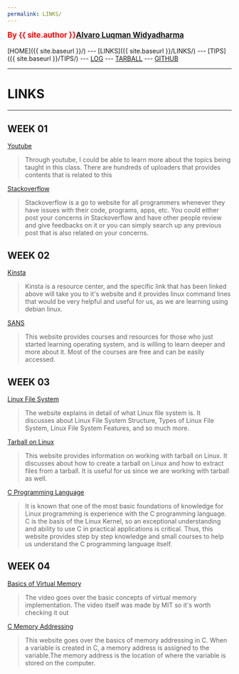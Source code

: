 ```yaml
---
permalink: LINKS/
---
```

<span style="color:red; font-weight:bold; font-size:larger;">By {{ site.author }}[Alvaro Luqman Widyadharma](https://github.com/AlvaroLuqmanW)</span>
<br><br>
[HOME]({{ site.baseurl }}/) ---
[LINKS]({{ site.baseurl }}/LINKS/) ---
[TIPS]({{ site.baseurl }}/TIPS/) ---
[LOG](https://alvaroluqmanw.github.io/os222/TXT/mylog.txt) ---
[TARBALL](SandBox/cbkadal.tar.xz) ---
[GITHUB](https://github.com/AlvaroLuqmanW/os222/)
<br>
<hr>

# LINKS
---
 
## WEEK 01
[Youtube](https://www.youtube.com)
> Through youtube, I could be able to learn more about the topics being taught in this class. There are hundreds of uploaders that provides contents that is related to this

[Stackoverflow](https://stackoverflow.com)
> Stackoverflow is a go to website for all programmers whenever they have issues with their code, programs, apps, etc. You could either post your concerns in Stackoverflow and have other people review and give feedbacks on it or you can simply search up any previous post that is also related on your concerns.

## WEEK 02
[Kinsta](https://kinsta.com/blog/linux-commands/#:~:text=A%20Linux%20command%20is%20a,abstraction%20of%20command-line%20programs.)
> Kinsta is a resource center, and the specific link that has been linked above will take you to it's website and it provides linux command lines that would be very helpful and useful for us, as we are learning using debian linux.

[SANS](https://www.sans.org/cyberaces/introduction-to-operating-systems/)
> This website provides courses and resources for those who just started learning operating system, and is willing to learn deeper and more about it. Most of the courses are free and can be easily accessed.

## WEEK 03
[Linux File System](https://www.javatpoint.com/linux-file-system)
> The website explains in detail of what Linux file system is. It discusses about Linux File System Structure, Types of Linux File System, Linux File System Features, and so much more.

[Tarball on Linux](https://www.networkworld.com/article/3328840/working-with-tarballs-on-linux.html)
> This website provides information on working with tarball on Linux. It discusses about how to create a tarball on Linux and how to extract files from a tarball. It is useful for us since we are working with tarball as well.

[C Programming Language](https://www.programiz.com/c-programming)
> It is known that one of the most basic foundations of knowledge for Linux programming is experience with the C programming language. C is the basis of the Linux Kernel, so an exceptional understanding and ability to use C in practical applications is critical. Thus, this website provides step by step knowledge and small courses to help us understand the C programming language itself.

## WEEK 04
[Basics of Virtual Memory](https://www.youtube.com/watch?v=8yO2FBBfaB0)
> The video goes over the basic concepts of virtual memory implementation. The video itself was made by MIT so it's worth checking it out

[C Memory Addressing](https://www.w3schools.com/c/c_memory_address.php)
> This website goes over the basics of memory addressing in C. When a variable is created in C, a memory address is assigned to the variable.The memory address is the location of where the variable is stored on the computer.

